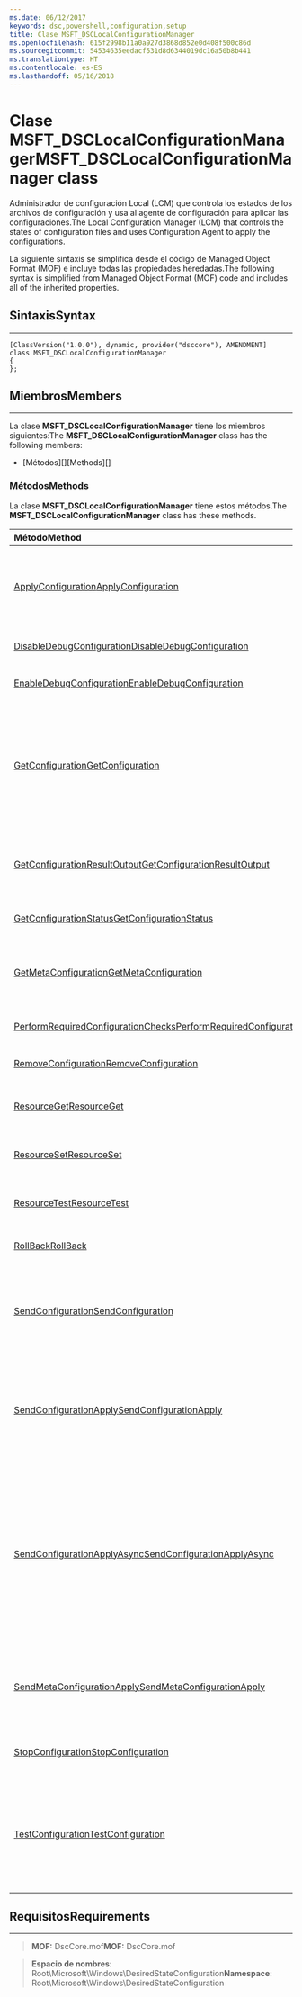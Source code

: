 ```yaml
---
ms.date: 06/12/2017
keywords: dsc,powershell,configuration,setup
title: Clase MSFT_DSCLocalConfigurationManager
ms.openlocfilehash: 615f2998b11a0a927d3868d852e0d408f500c86d
ms.sourcegitcommit: 54534635eedacf531d8d6344019dc16a50b8b441
ms.translationtype: HT
ms.contentlocale: es-ES
ms.lasthandoff: 05/16/2018
---
```

# <a name="msftdsclocalconfigurationmanager-class"></a><span data-ttu-id="2ca7e-103">Clase MSFT_DSCLocalConfigurationManager</span><span class="sxs-lookup"><span data-stu-id="2ca7e-103">MSFT_DSCLocalConfigurationManager class</span></span>

<span data-ttu-id="2ca7e-104">Administrador de configuración Local (LCM) que controla los estados de los archivos de configuración y usa al agente de configuración para aplicar las configuraciones.</span><span class="sxs-lookup"><span data-stu-id="2ca7e-104">The Local Configuration Manager (LCM) that controls the states of configuration files and uses Configuration Agent to apply the configurations.</span></span>

<span data-ttu-id="2ca7e-105">La siguiente sintaxis se simplifica desde el código de Managed Object Format (MOF) e incluye todas las propiedades heredadas.</span><span class="sxs-lookup"><span data-stu-id="2ca7e-105">The following syntax is simplified from Managed Object Format (MOF) code and includes all of the inherited properties.</span></span>

## <a name="syntax"></a><span data-ttu-id="2ca7e-106">Sintaxis</span><span class="sxs-lookup"><span data-stu-id="2ca7e-106">Syntax</span></span>
------

``` syntax
[ClassVersion("1.0.0"), dynamic, provider("dsccore"), AMENDMENT]
class MSFT_DSCLocalConfigurationManager
{
};
```

## <a name="members"></a><span data-ttu-id="2ca7e-107">Miembros</span><span class="sxs-lookup"><span data-stu-id="2ca7e-107">Members</span></span>
-------

<span data-ttu-id="2ca7e-108">La clase **MSFT_DSCLocalConfigurationManager** tiene los miembros siguientes:</span><span class="sxs-lookup"><span data-stu-id="2ca7e-108">The **MSFT_DSCLocalConfigurationManager** class has the following members:</span></span>

-   <span data-ttu-id="2ca7e-109">[Métodos][]</span><span class="sxs-lookup"><span data-stu-id="2ca7e-109">[Methods][]</span></span>

### <a name="methods"></a><span data-ttu-id="2ca7e-110">Métodos</span><span class="sxs-lookup"><span data-stu-id="2ca7e-110">Methods</span></span>

<span data-ttu-id="2ca7e-111">La clase **MSFT_DSCLocalConfigurationManager** tiene estos métodos.</span><span class="sxs-lookup"><span data-stu-id="2ca7e-111">The **MSFT_DSCLocalConfigurationManager** class has these methods.</span></span>

|<span data-ttu-id="2ca7e-112">Método</span><span class="sxs-lookup"><span data-stu-id="2ca7e-112">Method</span></span> |<span data-ttu-id="2ca7e-113">Descripción</span><span class="sxs-lookup"><span data-stu-id="2ca7e-113">Description</span></span> |
|:--- |:---|
| [<span data-ttu-id="2ca7e-114">ApplyConfiguration</span><span class="sxs-lookup"><span data-stu-id="2ca7e-114">ApplyConfiguration</span></span>](msft-dsclocalconfigurationmanager-applyconfiguration.md)| <span data-ttu-id="2ca7e-115">Usa el agente de configuración para aplicar la configuración que está pendiente.</span><span class="sxs-lookup"><span data-stu-id="2ca7e-115">Uses the Configuration Agent to apply the configuration that is pending.</span></span>|
| [<span data-ttu-id="2ca7e-116">DisableDebugConfiguration</span><span class="sxs-lookup"><span data-stu-id="2ca7e-116">DisableDebugConfiguration</span></span>](msft-dsclocalconfigurationmanager-disabledebugconfiguration.md)| <span data-ttu-id="2ca7e-117">Deshabilita la depuración de recursos de DSC.</span><span class="sxs-lookup"><span data-stu-id="2ca7e-117">Disables DSC resource debugging.</span></span>|
| [<span data-ttu-id="2ca7e-118">EnableDebugConfiguration</span><span class="sxs-lookup"><span data-stu-id="2ca7e-118">EnableDebugConfiguration</span></span>](msft-dsclocalconfigurationmanager-enabledebugconfiguration.md)| <span data-ttu-id="2ca7e-119">Habilita la depuración de recursos de DSC.</span><span class="sxs-lookup"><span data-stu-id="2ca7e-119">Enables DSC resource debugging.</span></span>|
| [<span data-ttu-id="2ca7e-120">GetConfiguration</span><span class="sxs-lookup"><span data-stu-id="2ca7e-120">GetConfiguration</span></span>](msft-dsclocalconfigurationmanager-getconfiguration.md)| <span data-ttu-id="2ca7e-121">Envía el documento de configuración al nodo administrado y usa el método **Get** del agente de configuración para aplicar la configuración.</span><span class="sxs-lookup"><span data-stu-id="2ca7e-121">Sends the configuration document to the managed node and uses the **Get** method of the Configuration Agent to apply the configuration.</span></span>|
| [<span data-ttu-id="2ca7e-122">GetConfigurationResultOutput</span><span class="sxs-lookup"><span data-stu-id="2ca7e-122">GetConfigurationResultOutput</span></span>](msft-dsclocalconfigurationmanager-getconfigurationresultoutput.md)| <span data-ttu-id="2ca7e-123">Obtiene la salida del agente de configuración relacionada con un trabajo específico.</span><span class="sxs-lookup"><span data-stu-id="2ca7e-123">Gets the Configuration Agent output relating to a specific job.</span></span>|
| [<span data-ttu-id="2ca7e-124">GetConfigurationStatus</span><span class="sxs-lookup"><span data-stu-id="2ca7e-124">GetConfigurationStatus</span></span>](msft-dsclocalconfigurationmanager-getconfigurationstatus.md)| <span data-ttu-id="2ca7e-125">Obtiene el historial de estado de la configuración.</span><span class="sxs-lookup"><span data-stu-id="2ca7e-125">Get the configuration status history.</span></span>|
| [<span data-ttu-id="2ca7e-126">GetMetaConfiguration</span><span class="sxs-lookup"><span data-stu-id="2ca7e-126">GetMetaConfiguration</span></span>](msft-dsclocalconfigurationmanager-getmetaconfiguration.md)| <span data-ttu-id="2ca7e-127">Obtiene la configuración del LCM que se usa para controlar el agente de configuración.</span><span class="sxs-lookup"><span data-stu-id="2ca7e-127">Gets the LCM settings that are used to control Configuration Agent.</span></span>|
| [<span data-ttu-id="2ca7e-128">PerformRequiredConfigurationChecks</span><span class="sxs-lookup"><span data-stu-id="2ca7e-128">PerformRequiredConfigurationChecks</span></span>](msft-dsclocalconfigurationmanager-performrequiredconfigurationchecks.md)| <span data-ttu-id="2ca7e-129">Inicia la comprobación de coherencia.</span><span class="sxs-lookup"><span data-stu-id="2ca7e-129">Starts the consistency check.</span></span>|
| [<span data-ttu-id="2ca7e-130">RemoveConfiguration</span><span class="sxs-lookup"><span data-stu-id="2ca7e-130">RemoveConfiguration</span></span>](msft-dsclocalconfigurationmanager-removeconfiguration.md)| <span data-ttu-id="2ca7e-131">Quita los archivos de configuración.</span><span class="sxs-lookup"><span data-stu-id="2ca7e-131">Removes the configuration files.</span></span>|
| [<span data-ttu-id="2ca7e-132">ResourceGet</span><span class="sxs-lookup"><span data-stu-id="2ca7e-132">ResourceGet</span></span>](msft-dsclocalconfigurationmanager-resourceget.md)| <span data-ttu-id="2ca7e-133">Llama directamente al método **Get** de un recurso de DSC.</span><span class="sxs-lookup"><span data-stu-id="2ca7e-133">Directly calls the **Get** method of a DSC resource.</span></span>|
| [<span data-ttu-id="2ca7e-134">ResourceSet</span><span class="sxs-lookup"><span data-stu-id="2ca7e-134">ResourceSet</span></span>](msft-dsclocalconfigurationmanager-resourceset.md)| <span data-ttu-id="2ca7e-135">Llama directamente al método **Set** de un recurso de DSC.</span><span class="sxs-lookup"><span data-stu-id="2ca7e-135">Directly calls the **Set** method of a DSC resource.</span></span>|
| [<span data-ttu-id="2ca7e-136">ResourceTest</span><span class="sxs-lookup"><span data-stu-id="2ca7e-136">ResourceTest</span></span>](msft-dsclocalconfigurationmanager-resourcetest.md)| <span data-ttu-id="2ca7e-137">Llama directamente al método **Test** de un recurso de DSC.</span><span class="sxs-lookup"><span data-stu-id="2ca7e-137">Directly calls the **Test** method of a DSC resource.</span></span>|
| [<span data-ttu-id="2ca7e-138">RollBack</span><span class="sxs-lookup"><span data-stu-id="2ca7e-138">RollBack</span></span>](msft-dsclocalconfigurationmanager-rollback.md)| <span data-ttu-id="2ca7e-139">Revierte una configuración anterior.</span><span class="sxs-lookup"><span data-stu-id="2ca7e-139">Rolls back to a previous configuration.</span></span>|
| [<span data-ttu-id="2ca7e-140">SendConfiguration</span><span class="sxs-lookup"><span data-stu-id="2ca7e-140">SendConfiguration</span></span>](msft-dsclocalconfigurationmanager-sendconfiguration.md)| <span data-ttu-id="2ca7e-141">Envía el documento de configuración al nodo administrado y lo guarda como cambio pendiente.</span><span class="sxs-lookup"><span data-stu-id="2ca7e-141">Sends the configuration document to the managed node and saves it as a pending change.</span></span>|
| [<span data-ttu-id="2ca7e-142">SendConfigurationApply</span><span class="sxs-lookup"><span data-stu-id="2ca7e-142">SendConfigurationApply</span></span>](msft-dsclocalconfigurationmanager-sendconfigurationapply.md)| <span data-ttu-id="2ca7e-143">Envía el documento de configuración al nodo administrado y usa al agente de configuración para aplicar la configuración.</span><span class="sxs-lookup"><span data-stu-id="2ca7e-143">Sends the configuration document to the managed node and uses the Configuration Agent to apply the configuration.</span></span>|
| [<span data-ttu-id="2ca7e-144">SendConfigurationApplyAsync</span><span class="sxs-lookup"><span data-stu-id="2ca7e-144">SendConfigurationApplyAsync</span></span>](msft-dsclocalconfigurationmanager-sendconfigurationapplyasync.md)| <span data-ttu-id="2ca7e-145">Envía el documento de configuración al nodo administrado y empieza a usar el agente de configuración para aplicar la configuración.</span><span class="sxs-lookup"><span data-stu-id="2ca7e-145">Send the configuration document to the managed node and start using the Configuration Agent to apply the configuration.</span></span> <span data-ttu-id="2ca7e-146">Usa GetConfigurationResultOutput para recuperar la salida de resultados.</span><span class="sxs-lookup"><span data-stu-id="2ca7e-146">Use GetConfigurationResultOutput to retrieve result output.</span></span>|
| [<span data-ttu-id="2ca7e-147">SendMetaConfigurationApply</span><span class="sxs-lookup"><span data-stu-id="2ca7e-147">SendMetaConfigurationApply</span></span>](msft-dsclocalconfigurationmanager-sendmetaconfigurationapply.md)| <span data-ttu-id="2ca7e-148">Establece la configuración del LCM que se usa para controlar el agente de configuración.</span><span class="sxs-lookup"><span data-stu-id="2ca7e-148">Sets the LCM settings that are used to control the Configuration Agent.</span></span>|
| [<span data-ttu-id="2ca7e-149">StopConfiguration</span><span class="sxs-lookup"><span data-stu-id="2ca7e-149">StopConfiguration</span></span>](msft-dsclocalconfigurationmanager-stopconfiguration.md)| <span data-ttu-id="2ca7e-150">Detiene la configuración que está en curso.</span><span class="sxs-lookup"><span data-stu-id="2ca7e-150">Stops the configuration that is in progress.</span></span>|
| [<span data-ttu-id="2ca7e-151">TestConfiguration</span><span class="sxs-lookup"><span data-stu-id="2ca7e-151">TestConfiguration</span></span>](msft-dsclocalconfigurationmanager-testconfiguration.md)| <span data-ttu-id="2ca7e-152">Envía el documento de configuración al nodo administrado y prueba la configuración actual frente al documento.</span><span class="sxs-lookup"><span data-stu-id="2ca7e-152">Sends the configuration document to the managed node and verifies the current configuration against the document.</span></span>|





## <a name="requirements"></a><span data-ttu-id="2ca7e-153">Requisitos</span><span class="sxs-lookup"><span data-stu-id="2ca7e-153">Requirements</span></span>
------------
><span data-ttu-id="2ca7e-154">**MOF:** DscCore.mof</span><span class="sxs-lookup"><span data-stu-id="2ca7e-154">**MOF:** DscCore.mof</span></span>

><span data-ttu-id="2ca7e-155">**Espacio de nombres**: Root\Microsoft\Windows\DesiredStateConfiguration</span><span class="sxs-lookup"><span data-stu-id="2ca7e-155">**Namespace**: Root\Microsoft\Windows\DesiredStateConfiguration</span></span>